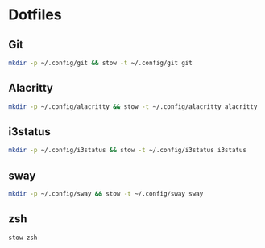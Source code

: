 # Dotfiles

## Git

```bash
mkdir -p ~/.config/git && stow -t ~/.config/git git
```

## Alacritty

```bash
mkdir -p ~/.config/alacritty && stow -t ~/.config/alacritty alacritty
```

## i3status

```bash
mkdir -p ~/.config/i3status && stow -t ~/.config/i3status i3status
```

## sway

```bash
mkdir -p ~/.config/sway && stow -t ~/.config/sway sway
```

## zsh

```bash
stow zsh
```

